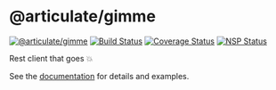 # @articulate/gimme
[![@articulate/gimme](https://img.shields.io/npm/v/@articulate/gimme.svg)](https://www.npmjs.com/package/@articulate/gimme)
[![Build Status](https://travis-ci.org/articulate/gimme.svg?branch=master)](https://travis-ci.org/articulate/gimme)
[![Coverage Status](https://coveralls.io/repos/github/articulate/gimme/badge.svg?branch=master)](https://coveralls.io/github/articulate/gimme?branch=master)
[![NSP Status](https://nodesecurity.io/orgs/articulate/projects/72be8ca8-9eaa-4e1e-a824-e79532450652/badge)](https://nodesecurity.io/orgs/articulate/projects/72be8ca8-9eaa-4e1e-a824-e79532450652)

Rest client that goes :boom:

See the [documentation](https://github.com/articulate/gimme/blob/master/API.md) for details and examples.
